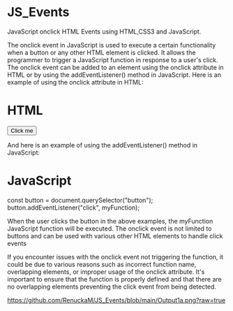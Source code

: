 # JS_Events
JavaScript onclick HTML Events using HTML,CSS3 and JavaScript.

The onclick event in JavaScript is used to execute a certain functionality when a button or any other HTML element is clicked. It allows the programmer to trigger a JavaScript function in response to a user's click. The onclick event can be added to an element using the onclick attribute in HTML or by using the addEventListener() method in JavaScript. Here is an example of using the onclick attribute in HTML:

# HTML

<button onclick="myFunction()">Click me</button>

And here is an example of using the addEventListener() method in JavaScript:

# JavaScript

const button = document.querySelector("button");
button.addEventListener("click", myFunction);

When the user clicks the button in the above examples, the myFunction JavaScript function will be executed. The onclick event is not limited to buttons and can be used with various other HTML elements to handle click events

If you encounter issues with the onclick event not triggering the function, it could be due to various reasons such as incorrect function name, overlapping elements, or improper usage of the onclick attribute. It's important to ensure that the function is properly defined and that there are no overlapping elements preventing the click event from being detected.

https://github.com/RenuckaM/JS_Events/blob/main/Output1a.png?raw=true



